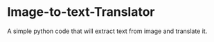 # Image-to-text-Translator
A simple python code that will extract text from image and translate it.
